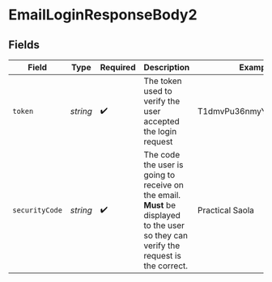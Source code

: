 # EmailLoginResponseBody2


## Fields

| Field                                                                                                                                | Type                                                                                                                                 | Required                                                                                                                             | Description                                                                                                                          | Example                                                                                                                              |
| ------------------------------------------------------------------------------------------------------------------------------------ | ------------------------------------------------------------------------------------------------------------------------------------ | ------------------------------------------------------------------------------------------------------------------------------------ | ------------------------------------------------------------------------------------------------------------------------------------ | ------------------------------------------------------------------------------------------------------------------------------------ |
| `token`                                                                                                                              | *string*                                                                                                                             | :heavy_check_mark:                                                                                                                   | The token used to verify the user accepted the login request                                                                         | T1dmvPu36nmyYisXAs7IRzcR                                                                                                             |
| `securityCode`                                                                                                                       | *string*                                                                                                                             | :heavy_check_mark:                                                                                                                   | The code the user is going to receive on the email. **Must** be displayed to the user so they can verify the request is the correct. | Practical Saola                                                                                                                      |